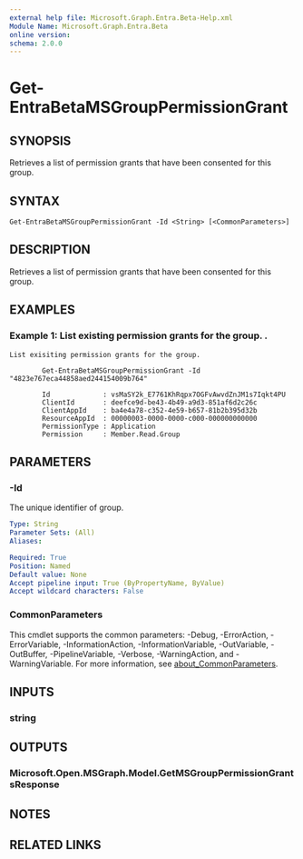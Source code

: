 ```yaml
---
external help file: Microsoft.Graph.Entra.Beta-Help.xml
Module Name: Microsoft.Graph.Entra.Beta
online version:
schema: 2.0.0
---
```


# Get-EntraBetaMSGroupPermissionGrant

## SYNOPSIS
Retrieves a list of permission grants that have been consented for this group.

## SYNTAX

```
Get-EntraBetaMSGroupPermissionGrant -Id <String> [<CommonParameters>]
```

## DESCRIPTION
Retrieves a list of permission grants that have been consented for this group.

## EXAMPLES

### Example 1: List existing permission grants for the group. .
```
List exisiting permission grants for the group.
		
		Get-EntraBetaMSGroupPermissionGrant -Id "4823e767eca44858aed244154009b764" 

		Id             : vsMaSY2k_E7761KhRqpx7OGFvAwvdZnJM1s7Iqkt4PU
		ClientId       : deefce9d-be43-4b49-a9d3-851af6d2c26c
		ClientAppId    : ba4e4a78-c352-4e59-b657-81b2b395d32b
		ResourceAppId  : 00000003-0000-0000-c000-000000000000
		PermissionType : Application
		Permission     : Member.Read.Group
```

## PARAMETERS

### -Id
The unique identifier of group.

```yaml
Type: String
Parameter Sets: (All)
Aliases:

Required: True
Position: Named
Default value: None
Accept pipeline input: True (ByPropertyName, ByValue)
Accept wildcard characters: False
```

### CommonParameters
This cmdlet supports the common parameters: -Debug, -ErrorAction, -ErrorVariable, -InformationAction, -InformationVariable, -OutVariable, -OutBuffer, -PipelineVariable, -Verbose, -WarningAction, and -WarningVariable. For more information, see [about_CommonParameters](http://go.microsoft.com/fwlink/?LinkID=113216).

## INPUTS

### string
## OUTPUTS

### Microsoft.Open.MSGraph.Model.GetMSGroupPermissionGrantsResponse
## NOTES

## RELATED LINKS
